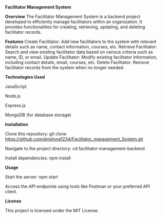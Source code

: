 **Facilitator Management System**


**Overview**
The Facilitator Management System is a backend project developed to efficiently manage facilitators within an organization. It provides functionalities for creating, retrieving, updating, and deleting facilitator records.


**Features**
Create Facilitator: Add new facilitators to the system with relevant details such as name, contact information, courses, etc.
Retrieve Facilitator: Search and view existing facilitator data based on various criteria such as name, ID, or email.
Update Facilitator: Modify existing facilitator information, including contact details, email, courses, etc.
Delete Facilitator: Remove facilitator records from the system when no longer needed.


**Technologies Used**

JavaScript

Node.js

Express.js

MongoDB (for database storage)

**Installation**

Clone this repository: git clone https://github.com/emelyne1234/Facilitator_management_System.git

Navigate to the project directory: cd facilitator-management-backend

Install dependencies: npm install


**Usage**

Start the server: npm start

Access the API endpoints using tools like Postman or your preferred API client.


**License**

This project is licensed under the MIT License.
